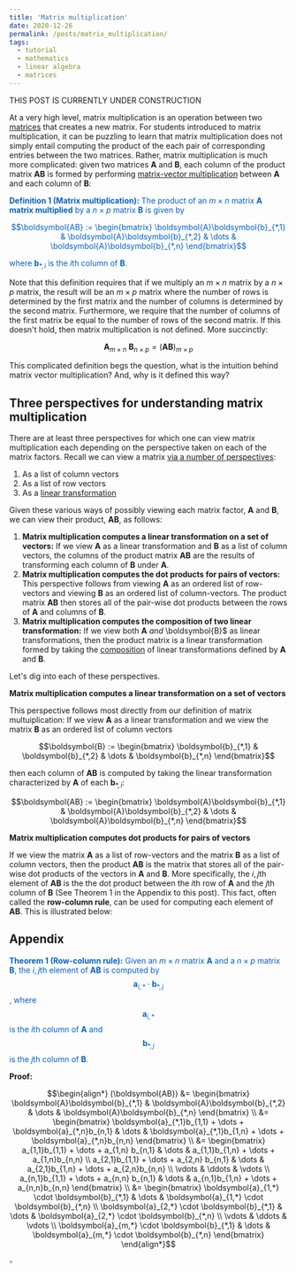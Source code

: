 ```yaml
---
title: 'Matrix multiplication'
date: 2020-12-26
permalink: /posts/matrix_multiplication/
tags:
  - tutorial
  - mathematics
  - linear algebra
  - matrices
---
```


THIS POST IS CURRENTLY UNDER CONSTRUCTION

At a very high level, matrix multiplication is an operation between two [matrices](https://mbernste.github.io/posts/matrices/) that creates a new matrix.  For students introduced to matrix multiplication, it can be puzzling to learn that matrix multiplication does not simply entail computing the product of the each pair of corresponding entries between the two matrices. Rather, matrix multiplication is much more complicated: given two matrices $\boldsymbol{A}$ and $\boldsymbol{B}$, each column of the product matrix $\boldsymbol{AB}$ is formed by performing [matrix-vector multiplication](https://mbernste.github.io/posts/matrix_vector_mult/) between $\boldsymbol{A}$ and each column of $\boldsymbol{B}$: 

<span style="color:#0060C6">**Definition 1 (Matrix multiplication):** The product of an $m \times n$ matrix $\boldsymbol{A}$ **matrix multiplied** by a $n \times p$ matrix $\boldsymbol{B}$ is given by</span>
 
<center><span style="color:#0060C6">$$\boldsymbol{AB} := \begin{bmatrix} \boldsymbol{A}\boldsymbol{b}_{*,1} & \boldsymbol{A}\boldsymbol{b}_{*,2} & \dots & \boldsymbol{A}\boldsymbol{b}_{*,n} \end{bmatrix}$$</span></center>

<span style="color:#0060C6">where $\boldsymbol{b}_{*,i}$ is the $i$th column of $\boldsymbol{B}$.</span>

Note that this definition requires that if we multiply an $m \times n$ matrix by a $n \times p$ matrix, the result will be an $m \times p$ matrix where the number of rows is determined by the first matrix and the number of columns is determined by the second matrix.  Furthermore, we require that the number of columns of the first matrix be equal to the number of rows of the second matrix. If this doesn't hold, then matrix multiplication is not defined. More succinctly:

$$\boldsymbol{A}_{m \times n} \ \boldsymbol{B}_{n \times p} = (\boldsymbol{AB})_{m \times p}$$

This complicated definition begs the question, what is the intuition behind matrix vector multiplication? And, why is it defined this way?

Three perspectives for understanding matrix multiplication
---------------

There are at least three perspectives for which one can view matrix multiplication each depending on the perspective taken on each of the matrix factors. Recall we can view a matrix [via a number of perspectives](https://mbernste.github.io/posts/matrices/):

1. As a list of column vectors
2. As a list of row vectors
3. As a [linear transformation](https://mbernste.github.io/posts/matrices_linear_transformations/)

Given these various ways of possibly viewing each matrix factor, $\boldsymbol{A}$ and $\boldsymbol{B}$, we can view their product, $\boldsymbol{AB}$, as follows:

1. **Matrix multiplication computes a linear transformation on a set of vectors:** If we view $\boldsymbol{A}$ as a linear transformation and $\boldsymbol{B}$ as a list of column vectors, the columns of the product matrix $\boldsymbol{AB}$ are the results of transforming each column of $\boldsymbol{B}$ under $\boldsymbol{A}$. 
2. **Matrix multiplication computes the dot products for pairs of vectors:** This perspective follows from viewing $\boldsymbol{A}$ as an ordered list of row-vectors and viewing $\boldsymbol{B}$ as an ordered list of column-vectors. The product matrix $\boldsymbol{AB}$ then stores all of the pair-wise dot products between the rows of $\boldsymbol{A}$ and columns of $\boldsymbol{B}$.
3. **Matrix multiplication computes the composition of two linear transformation:** If we view both $\boldsymbol{A}$ *and* \boldsymbol{B}$ as linear transformations, then the product matrix is a linear transformation formed by taking the [composition](https://en.wikipedia.org/wiki/Function_composition) of linear transformations defined by $\boldsymbol{A}$ and $\boldsymbol{B}$.

Let's dig into each of these perspectives.

**Matrix multiplication computes a linear transformation on a set of vectors**

This perspective follows most directly from our definition of matrix multuiplication: If we view $\boldsymbol{A}$ as a linear transformation and we view the matrix $\boldsymbol{B}$ as an ordered list of column vectors 

$$\boldsymbol{B} := \begin{bmatrix} \boldsymbol{b}_{*,1} & \boldsymbol{b}_{*,2} & \dots & \boldsymbol{b}_{*,n} \end{bmatrix}$$

then each column of $\boldsymbol{AB}$ is computed by taking the linear transformation characterized by $\boldsymbol{A}$ of each $\boldsymbol{b}_{*,i}$:

$$\boldsymbol{AB} := \begin{bmatrix} \boldsymbol{A}\boldsymbol{b}_{*,1} & \boldsymbol{A}\boldsymbol{b}_{*,2} & \dots & \boldsymbol{A}\boldsymbol{b}_{*,n} \end{bmatrix}$$

**Matrix multiplication computes dot products for pairs of vectors**

If we view the matrix $\boldsymbol{A}$ as a list of row-vectors and the matrix $\boldsymbol{B}$ as a list of column vectors, then the product $\boldsymbol{AB}$ is the matrix that stores all of the pair-wise dot products of the vectors in $\boldsymbol{A}$ and $\boldsymbol{B}$.  More specifically, the $i,j$th element of $\boldsymbol{AB}$ is the the dot product between the $i$th row of $\boldsymbol{A}$ and the $j$th column of $\boldsymbol{B}$ (See Theorem 1 in the Appendix to this post).   This fact, often called the **row-column rule**, can be used for computing each element of $\boldsymbol{AB}$. This is illustrated below:

Appendix
--------

<span style="color:#0060C6">**Theorem 1 (Row-column rule):** Given an $m \times n$ matrix $\boldsymbol{A}$ and a $n \times p$ matrix $\boldsymbol{B}$, the $i,j$th element of $\boldsymbol{AB}$ is computed by $$\boldsymbol{a}_{i,*} \cdot \boldsymbol{b}_{*,j}$$, where $$\boldsymbol{a}_{i,*}$$ is the $i$th column of $\boldsymbol{A}$ and $$\boldsymbol{b}_{*,j}$$ is the $j$th column of $\boldsymbol{B}$.</span>

**Proof:**

$$\begin{align*}
(\boldsymbol{AB}) &=  \begin{bmatrix} \boldsymbol{A}\boldsymbol{b}_{*,1} & \boldsymbol{A}\boldsymbol{b}_{*,2} & \dots & \boldsymbol{A}\boldsymbol{b}_{*,n} \end{bmatrix} \\ &= \begin{bmatrix} \boldsymbol{a}_{*,1}b_{1,1} + \dots + \boldsymbol{a}_{*,n}b_{n,1} & \dots & \boldsymbol{a}_{*,1}b_{1,n} + \dots + \boldsymbol{a}_{*,n}b_{n,n} \end{bmatrix} \\ &= \begin{bmatrix} a_{1,1}b_{1,1} + \dots + a_{1,n} b_{n,1} & \dots & a_{1,1}b_{1,n} + \dots + a_{1,n}b_{n,n} \\
a_{2,1}b_{1,1} + \dots + a_{2,n} b_{n,1} & \dots & a_{2,1}b_{1,n} + \dots + a_{2,n}b_{n,n} \\
\vdots & \ddots & \vdots \\
a_{n,1}b_{1,1} + \dots + a_{n,n} b_{n,1} & \dots & a_{n,1}b_{1,n} + \dots + a_{n,n}b_{n,n}
\end{bmatrix} \\ &= \begin{bmatrix} \boldsymbol{a}_{1,*} \cdot \boldsymbol{b}_{*,1} & \dots & \boldsymbol{a}_{1,*} \cdot \boldsymbol{b}_{*,n} \\ \boldsymbol{a}_{2,*} \cdot \boldsymbol{b}_{*,1} & \dots & \boldsymbol{a}_{2,*} \cdot \boldsymbol{b}_{*,n} \\ \vdots & \ddots & \vdots \\ \boldsymbol{a}_{m,*} \cdot \boldsymbol{b}_{*,1} & \dots & \boldsymbol{a}_{m,*} \cdot \boldsymbol{b}_{*,n} \end{bmatrix} \end{align*}$$

$\square$

